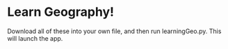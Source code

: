 # Learn Geography!
Download all of these into your own file, and then run learningGeo.py. This will launch the app.
